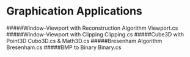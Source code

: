 Graphication Applications
===========

#####Window-Viewport with Reconstruction Algorithm
Viewport.cs
#####Window-Viewport with Clipping
Clipping.cs
#####Cube3D with Point3D
Cubo3D.cs & Math3D.cs
#####Bresenham Algorithm
Bresenham.cs
#####BMP to Binary
Binary.cs
